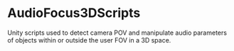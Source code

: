 # AudioFocus3DScripts

Unity scripts used to detect camera POV and manipulate audio parameters of objects within or outside the user FOV in a 3D space.
